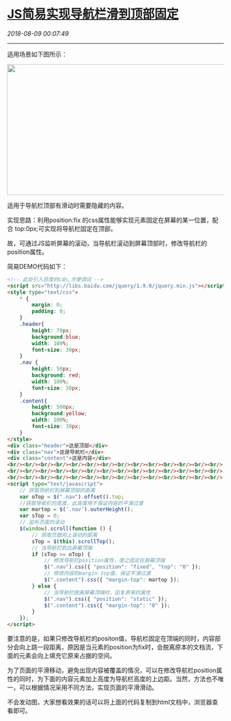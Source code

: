 # [JS简易实现导航栏滑到顶部固定](https://blog.csdn.net/woaidouya123/article/details/81517595)
*2018-08-09 00:07:49*

---
<p>适用场景如下图所示：</p> 
<p><img alt="" class="has" height="304" src="https://img-blog.csdn.net/20180808234243172?watermark/2/text/aHR0cHM6Ly9ibG9nLmNzZG4ubmV0L3dvYWlkb3V5YTEyMw==/font/5a6L5L2T/fontsize/400/fill/I0JBQkFCMA==/dissolve/70" width="563"></p> 
<p>适用于导航栏顶部有滑动时需要隐藏的内容。</p> 
<p>实现思路：利用position:fix 的css属性能够实现元素固定在屏幕的某一位置，配合 top:0px;可实现将导航栏固定在顶部。</p> 
<p>故，可通过JS监听屏幕的滚动，当导航栏滚动到屏幕顶部时，修改导航栏的position属性。</p> 
<p>简易DEMO代码如下：</p> 

```html
<!-- 此处引入百度的cdn,方便调试 -->
<script src="http://libs.baidu.com/jquery/1.9.0/jquery.min.js"></script>
<style type="text/css">
    * {
        margin: 0;
        padding: 0;
    }
    .header{
        height: 70px;
        background:blue;
        width: 100%;
        font-size: 30px;
    }
    .nav {
        height: 50px;
        background: red;
        width: 100%;
        font-size: 30px;
    }
    .content{
        height: 500px;
        background:yellow;
        width: 100%;
        font-size: 30px;
    }
</style>
<div class="header">这是顶部</div>
<div class="nav">这是导航栏</div>
<div class="content">这是内容</div>
<br/><br/><br/><br/><br/><br/><br/><br/><br/><br/><br/><br/><br/><br/>
<br/><br/><br/><br/><br/><br/><br/><br/><br/><br/><br/><br/><br/><br/>
<br/><br/><br/><br/><br/><br/><br/><br/><br/><br/><br/><br/><br/><br/>
<script type="text/javascript">
    // 获取导航栏到屏幕顶部的距离
    var oTop = $(".nav").offset().top;
    //获取导航栏的高度，此高度用于保证内容的平滑过渡
    var martop = $('.nav').outerHeight();
    var sTop = 0;
    // 监听页面的滚动
    $(window).scroll(function () {
        // 获取页面向上滚动的距离
        sTop = $(this).scrollTop();
        // 当导航栏到达屏幕顶端
        if (sTop >= oTop) {
            // 修改导航栏position属性，使之固定在屏幕顶端
            $(".nav").css({ "position": "fixed", "top": "0" });
            // 修改内容的margin-top值，保证平滑过渡
            $(".content").css({ "margin-top": martop });
        } else {
            // 当导航栏脱离屏幕顶端时，回复原来的属性
            $(".nav").css({ "position": "static" });
            $(".content").css({ "margin-top": "0" });
        }
    });
</script>
``` 
<p>要注意的是，如果只修改导航栏的positon值，导航栏固定在顶端的同时，内容部分会向上跳一段距离，原因是当元素的position为fix时，会脱离原本的文档流，下面的元素会向上填充它原来占据的空间。</p> 
<p>为了页面的平滑移动，避免出现内容被覆盖的情况，可以在修改导航栏position属性的同时，为下面的内容元素加上高度为导航栏高度的上边距。当然，方法也不唯一，可以根据情况采用不同方法，实现页面的平滑滑动。</p> 
<p>不会发动图，大家想看效果的话可以将上面的代码复制到html文档中，浏览器查看即可。</p>
